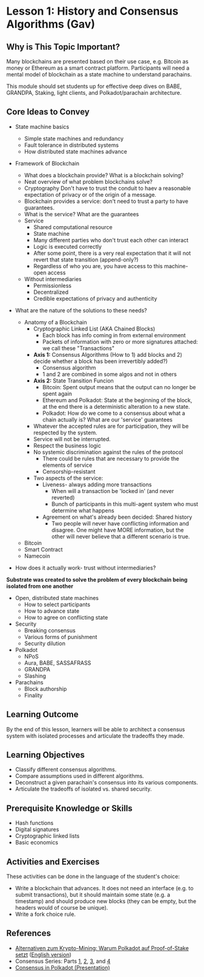 # Lesson 1: History and Consensus Algorithms (Gav)

## Why is This Topic Important?

Many blockchains are presented based on their use case, e.g. Bitcoin as money or Ethereum as a smart contract platform. Participants will need a mental model of blockchain as a state machine to understand parachains.

This module should set students up for effective deep dives on BABE, GRANDPA, Staking, light clients, and Polkadot/parachain architecture.

## Core Ideas to Convey

- State machine basics
	- Simple state machines and redundancy
	- Fault tolerance in distributed systems
	- How distributed state machines advance
- Framework of Blockchain
    - What does a blockchain provide? What is a blockchain solving?
    - Neat overview of what problem blockchains solve?
    - Cryptography Don't have to trust the conduit to haev a reasonable expectation of privacy or of the origin of a message.
    - Blockchain provides a service: don't need to trust a party to have guarantees.
    - What is the service? What are the guarantees
    - Service
        - Shared computational resource
        - State machine
        - Many different parties who don't trust each other can interact
        - Logic is executed correctly
        - After some point, there is a very real expectation that it will not revert that state transition (append-only?)
        - Regardless of who you are, you have access to this machine- open access
    - Without intermediaries
        - Permissionless
        - Decentralized
        - Credible expectations of privacy and authenticity

- What are the nature of the solutions to these needs? 
    - Anatomy of a Blockchain
        - Cryptographic Linked List (AKA Chained Blocks)
            - Each block has info coming in from external environment
            - Packets of information with zero or more signatures attached: we call these "Transactions"
        - **Axis 1:** Consensus Algorithms (How to 1) add blocks and 2) decide whether a block has been irrevertibly added?)
            - Consensus algorithm
            - 1 and 2 are combined in some algos and not in others
        - **Axis 2:** State Transition Funcion
            - Bitcoin: Spent output means that the output can no longer be spent again
            - Ethereum and Polkadot: State at the beginning of the block, at the end there is a deterministic alteration to a new state.
            - Polkadot:
How do we come to a consensus about what a chain actually is? What are our 'service' guarantees
        - Whatever the accepted rules are for participation, they will be respected by the system.
        - Service will not be interrupted.
        - Respect the business logic 
        - No systemic discrimination against the rules of the protocol
            - There could be rules that are necessary to provide the elements of service
            - Censorship-resistant
        - Two aspects of the service:
            - Liveness- always adding more transactions 
                - When will a transaction be 'locked in' (and never reverted)
                - Bunch of participants in this multi-agent system who must determine what happens
            - Agreement on what's already been decided: Shared history 
                - Two people will never have conflicting information and disagree. One might have MORE information, but the other will never believe that a different scenario is true.
    - Bitcoin
    - Smart Contract
    - Namecoin
- How does it actually work- trust without intermediaries?
   

**Substrate was created to solve the problem of every blockchain being isolated from one another**

- Open, distributed state machines
	- How to select participants
	- How to advance state
	- How to agree on conflicting state
- Security
	- Breaking consensus
	- Various forms of punishment
	- Security dilution
- Polkadot
	- NPoS
	- Aura, BABE, SASSAFRASS
	- GRANDPA
	- Slashing
- Parachains
	- Block authorship
	- Finality

## Learning Outcome

By the end of this lesson, learners will be able to architect a consensus system with isolated processes and articulate the tradeoffs they made.

## Learning Objectives

- Classify different consensus algorithms.
- Compare assumptions used in different algorithms.
- Deconstruct a given parachain's consensus into its various components.
- Articulate the tradeoffs of isolated vs. shared security.

## Prerequisite Knowledge or Skills

- Hash functions
- Digital signatures
- Cryptographic linked lists
- Basic economics

## Activities and Exercises

These activities can be done in the language of the student's choice:

- Write a blockchain that advances. It does not need an interface (e.g. to submit transactions), but it should maintain some state (e.g. a timestamp) and should produce new blocks (they can be empty, but the headers would of course be unique).
- Write a fork choice rule.

## References

- [Alternativen zum Krypto-Mining: Warum Polkadot auf Proof-of-Stake setzt](https://www.heise.de/hintergrund/Alternativen-zum-Krypto-Mining-Warum-Polkadot-auf-Proof-of-Stake-setzt-6199450.html?seite=all) ([English version](https://drive.google.com/file/d/171hN-f3GINL2r3Yv-78XXKfSd6Sg68Nj/view?usp=sharing))
- Consensus Series: Parts [1](https://polkadot.network/polkadot-consensus-part-1-introduction/), [2](https://polkadot.network/polkadot-consensus-part-2-grandpa/), [3](https://polkadot.network/blog/polkadot-consensus-part-3-babe/), and [4](https://polkadot.network/blog/polkadot-consensus-part-4-security/)
- [Consensus in Polkadot (Presentation)](https://docs.google.com/presentation/d/1pTUFqdkyRa1C5mfzL-isyYGKqaFWdUAZraODO_WkSHs/edit#slide=id.g58f1ea59d2_0_6)
